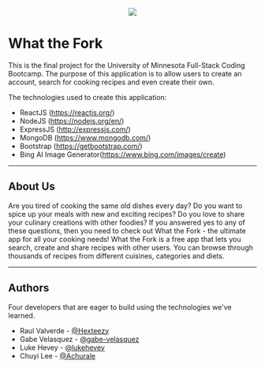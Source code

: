 <p align="center">
    <img src="https://imgur.com/9UOBimn.png"/>
</p>

# What the Fork 

This is the final project for the University of Minnesota Full-Stack Coding Bootcamp. The purpose of this application is to allow users to create an account, search for cooking recipes and even create their own. 

The technologies used to create this application:
- ReactJS (https://reactjs.org/)
- NodeJS (https://nodejs.org/en/)
- ExpressJS (http://expressjs.com/)
- MongoDB (https://www.mongodb.com/)
- Bootstrap (https://getbootstrap.com/)
- Bing AI Image Generator(https://www.bing.com/images/create)

---

## About Us 
Are you tired of cooking the same old dishes every day? Do you want to spice up your meals with new and exciting recipes? Do you love to share your culinary creations with other foodies?
If you answered yes to any of these questions, then you need to check out What the Fork - the ultimate app for all your cooking needs!
What the Fork is a free app that lets you search, create and share recipes with other users. You can browse through thousands of recipes from different cuisines, categories and diets. 

---

## Authors
Four developers that are eager to build using the technologies we've learned. 
- Raul Valverde - [@Hexteezy](https://github.com/Hexteezy)
- Gabe Velasquez - [@gabe-velasquez](https://github.com/Gabe-Velasquez)
- Luke Hevey - [@lukehevey](https://github.com/lukehevey)
- Chuyi Lee - [@Achurale](https://github.com/Achurale)